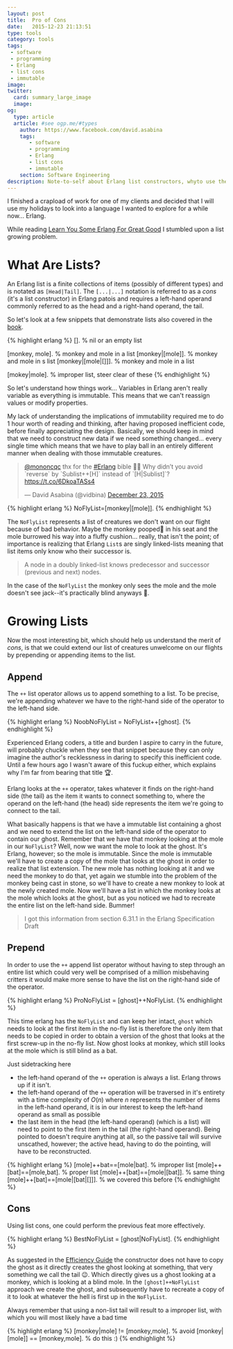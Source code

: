 ```yaml
---
layout: post
title:  Pro of Cons
date:   2015-12-23 21:13:51
type: tools
category: tools
tags:
 - software
 - programming 
 - Erlang
 - list cons
 - immutable
image: 
twitter:
  card: summary_large_image
  image: 
og:
  type: article
  article: #see ogp.me/#types
    author: https://www.facebook.com/david.asabina
    tags:
       - software
       - programming 
       - Erlang
       - list cons
       - immutable
    section: Software Engineering
description: Note-to-self about Erlang list constructors, whyto use them and how to refrain from writing code I could get murered over by some angry developers.
---
```


I finished a crapload of work for one of my clients and decided that I will
use my holidays to look into a language I wanted to explore for a while now...
Erlang.

While reading [Learn You Some Erlang For Great Good](http://learnyousomeerlang.com/)
I stumbled upon a list growing problem.

# What Are Lists?

An Erlang list is a finite collections of items (possibly of different types)
and is notated as `[Head|Tail]`. The `[...|...]` notation is referred to as a
_cons_ (it's a list constructor) in Erlang patois and requires a left-hand
operand commonly referred to as the head and a right-hand operand, the tail.

So let's look at a few snippets that demonstrate lists also covered
in the [book](http://learnyousomeerlang.com/starting-out-for-real#lists).

{% highlight erlang %}
[]. % nil or an empty list

[monkey, mole]. % monkey and mole in a list
[monkey|[mole]]. % monkey and mole in s list
[monkey|[mole|[]]]. % monkey and mole in a list

[mokey|mole]. % improper list, steer clear of these
{% endhighlight %}

So let's understand how things work... Variables in Erlang aren't really
variable as everything is immutable. This means that we can't reassign values
or modify properties.

My lack of understanding the implications of immutability required me to do 1
hour worth of reading and thinking, after having proposed inefficient code,
before finally appreciating the design. Basically, we should keep in mind that
we need to construct new data if we need something changed... every single
time which means that we have to play ball in an entirely different manner
when dealing with those immutable creatures.

<div class="element twitter">
<blockquote class="twitter-tweet" lang="en"><p lang="en" dir="ltr"><a href="https://twitter.com/mononcqc">@mononcqc</a> thx for the <a href="https://twitter.com/hashtag/Erlang?src=hash">#Erlang</a> bible 🙌🏿 Why didn’t you avoid `reverse` by `Sublist++[H]` instead of `[H|Sublist]`? <a href="https://t.co/6DkoaTASs4">https://t.co/6DkoaTASs4</a></p>&mdash; David Asabina (@vidbina) <a href="https://twitter.com/vidbina/status/679659666817859584">December 23, 2015</a></blockquote>
<script async src="//platform.twitter.com/widgets.js" charset="utf-8"></script>
</div>

{% highlight erlang %}
NoFlyList=[monkey|[mole]].
{% endhighlight %}

The `NoFlyList` represents a list of creatures we don't want on our flight
because of bad behavior. Maybe the monkey pooped:poop: in his seat and the mole
burrowed his way into a fluffy cushion... really, that isn't the point; of
importance is realizing that Erlang `List`s are singly linked-lists meaning
that list items only know who their successor is.

> A node in a doubly linked-list knows predecessor and successor (previous and next) nodes.

In the case of the `NoFlyList` the monkey only sees the mole and the mole
doesn't see jack--it's practically blind anyways :eyes:.

<!-- TODO: Image of mode looking at other item -->

# Growing Lists

Now the most interesting bit, which should help us understand the merit of
_cons_, is that we could extend our list of creatures unwelcome on our flights
by prepending or appending items to the list.

<!-- In case of appending the
list we would have to tell the mole to remember who its successor is. Since
this requires a change to the mole, which isn't possible in Erlang because
everything is immutable, we would have to rebuild (let's say copy) the entire
list and in the process record the mole's successor.-->

## Append

The `++` list operator allows us to append something to a list. To be precise,
we're appending whatever we have to the right-hand side of the operator to the
left-hand side.

{% highlight erlang %}
NoobNoFlyList = NoFlyList++[ghost].
{% endhighlight %}

Experienced Erlang coders, a title and burden I aspire to carry in the future,
will probably chuckle when they see that snippet because they can only imagine
the author's recklessness in daring to specify this inefficient code. Until a
few hours ago I wasn't aware of this fuckup either, which explains why I'm far
from bearing that title :trophy:.

Erlang looks at the `++` operator, takes whatever it finds on the
right-hand side (the tail) as the item it wants to connect something to, where
the operand on the left-hand (the head) side represents the item we're going to
connect to the tail.

What basically happens is that we have a immutable list
containing a ghost and we need to extend the list on the left-hand side of the
operator to contain our ghost. Remember that we have that monkey looking at the
mole in our `NoFlyList`? Well, now we want the mole to look at the ghost. It's
Erlang, however; so the mole is immutable. Since the mole is immutable we'll
have to create a copy of the mole that looks at the ghost in order to realize
that list extension. The new mole has nothing looking at it and we need the
monkey to do that, yet again we stumble into the problem of the monkey being
cast in stone, so we'll have to create a new monkey to look at the newly
created mole. Now we'll have a list in which the monkey looks at the mole
which looks at the ghost, but as you noticed we had to recreate the entire
list on the left-hand side. Bummer!

<!-- TODO: Visual representation of having to copy the NoFlyList -->

> I got this information from section 6.31.1 in the Erlang Specification Draft

## Prepend

In order to use the `++` append list operator without having to step through an
entire list which could very well be comprised of a million misbehaving
critters it would make more sense to have the list on the right-hand side of
the operator. 

<!-- TODO: Visual representation of a appending a list to a shortlist,
emphasize the impact of the shortlist which has to be produced and why it
needs to be copied since the shortlist isn't looking at anything -->

{% highlight erlang %}
ProNoFlyList = [ghost]++NoFlyList.
{% endhighlight %}

This time erlang has the `NoFlyList` and can keep her intact, `ghost` which
needs to look at the first item in the no-fly list is therefore the only item
that needs to be copied in order to obtain a version of the ghost that looks at
the first screw-up in the no-fly list. Now ghost looks at monkey, which still
looks at the mole which is still blind as a bat.

Just sidetracking here

 - the left-hand operand of the `++` operation is always a list. Erlang throws
 up if it isn't.
 - the left-hand operand of the `++` operation will be traversed in it's
 entirety with a time complexity of $O(n)$ where $n$ represents the number of
 items in the left-hand operand, it is in our interest to keep the left-hand
 operand as small as possible
 - the last item in the head (the left-hand operand) (which is a list) will
 need to point to the first item in the tail (the right-hand operand). Being
 pointed to doesn't require anything at all, so the passive tail will survive
 unscathed, however; the active head, having to do the pointing, will have to
 be reconstructed.

{% highlight erlang %}
[mole]++bat==[mole|bat]. % improper list
[mole]++[bat]==[mole,bat]. % proper list
[mole]++[bat]==[mole|[bat]]. % same thing
[mole]++[bat]==[mole|[bat|[]]]. % we covered this before
{% endhighlight %}


## Cons
Using list cons, one could perform the previous feat more effectively.

{% highlight erlang %}
BestNoFlyList = [ghost|NoFlyList].
{% endhighlight %}

As suggested in the [Efficiency Guide](http://www.erlang.org/doc/efficiency_guide/myths.html#id61192)
the constructor does not have to copy the ghost as it directly creates the
ghost looking at something, that very something we call the tail :wink:. Which directly gives us a ghost looking at a
monkey, which is looking at a blind mole. In the `[ghost]++NoFlyList` approach
we create the ghost, and subsequently have to recreate a copy of it to look at
whatever the hell is first up in the `NoFlyList`.

Always remember that using a non-list tail will result to a improper list,
with which you will most likely have a bad time

{% highlight erlang %}
[monkey|mole] != [monkey,mole]. % avoid
[monkey|[mole]] == [monkey,mole]. % do this :)
{% endhighlight %}

<!-- TODO: VIsual representation of a cons used which doesn't have to copy 
a shortlist because the head is already created ready to point to something
that is going to be supplied -->

